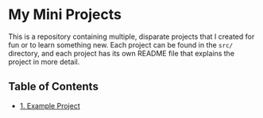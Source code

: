 # My Mini Projects

This is a repository containing multiple, disparate projects that I created for fun or to learn something new. Each project can be found in the `src/` directory, and each project has its own README file that explains the project in more detail.

## Table of Contents

- [1. Example Project](src/example-project/README.md)
